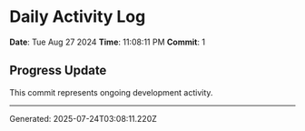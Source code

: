 # Daily Activity Log

**Date**: Tue Aug 27 2024
**Time**: 11:08:11 PM
**Commit**: 1

## Progress Update

This commit represents ongoing development activity.

---
Generated: 2025-07-24T03:08:11.220Z
